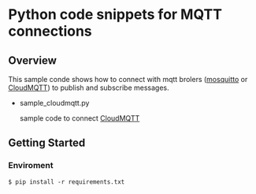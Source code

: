 # Python code snippets for MQTT connections

## Overview

This sample conde shows how to connect with mqtt brolers ([mosquitto](https://pypi.python.org/pypi/mosquitto/) or [CloudMQTT](http://www.cloudmqtt.com)) to publish and subscribe messages.



* sample_cloudmqtt.py 

    sample code to connect  [CloudMQTT](http://www.cloudmqtt.com)


## Getting Started
### Enviroment
    $ pip install -r requirements.txt

